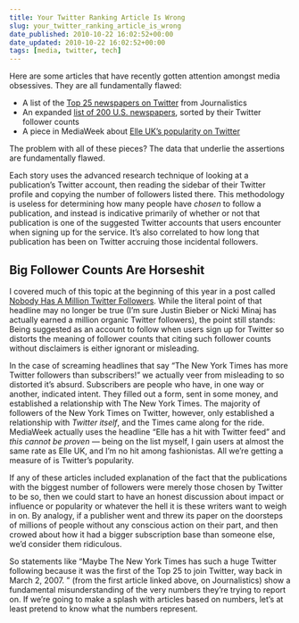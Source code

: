 ```yaml
---
title: Your Twitter Ranking Article Is Wrong
slug: your_twitter_ranking_article_is_wrong
date_published: 2010-10-22 16:02:52+00:00
date_updated: 2010-10-22 16:02:52+00:00
tags: [media, twitter, tech]
---
```

Here are some articles that have recently gotten attention amongst media obsessives. They are all fundamentally flawed:

- A list of the [Top 25 newspapers on Twitter](http://blog.journalistics.com/2010/top-25newspapers-twitter/) from Journalistics
- An expanded [list of 200 U.S. newspapers](http://www.oldmedianewtricks.com/newspapers-on-twitter-ranked-by-followers/), sorted by their Twitter follower counts
- A piece in MediaWeek about [Elle UK’s popularity on Twitter](http://www.mediaweek.co.uk/news/1016760/Elle-hit-Twitter-feed/)

The problem with all of these pieces? The data that underlie the assertions are fundamentally flawed.

Each story uses the advanced research technique of looking at a publication’s Twitter account, then reading the sidebar of their Twitter profile and copying the number of followers listed there. This methodology is useless for determining how many people have *chosen* to follow a publication, and instead is indicative primarily of whether or not that publication is one of the suggested Twitter accounts that users encounter when signing up for the service. It’s also correlated to how long that publication has been on Twitter accruing those incidental followers.

## Big Follower Counts Are Horseshit

I covered much of this topic at the beginning of this year in a post called [Nobody Has A Million Twitter Followers](/2010/01/05/nobody_has_a_million_twitter_followers). While the literal point of that headline may no longer be true (I’m sure Justin Bieber or Nicki Minaj has actually earned a million organic Twitter followers), the point still stands: Being suggested as an account to follow when users sign up for Twitter so distorts the meaning of follower counts that citing such follower counts without disclaimers is either ignorant or misleading.

In the case of screaming headlines that say “The New York Times has more Twitter followers than subscribers!” we actually veer from misleading to so distorted it’s absurd. Subscribers are people who have, in one way or another, indicated intent. They filled out a form, sent in some money, and established a relationship with The New York Times. The majority of followers of the New York Times on Twitter, however, only established a relationship with *Twitter itself*, and the Times came along for the ride. MediaWeek actually uses the headline “Elle has a hit with Twitter feed” and *this cannot be proven* — being on the list myself, I gain users at almost the same rate as Elle UK, and I’m no hit among fashionistas. All we’re getting a measure of is Twitter’s popularity.

If any of these articles included explanation of the fact that the publications with the biggest number of followers were merely those chosen by Twitter to be so, then we could start to have an honest discussion about impact or influence or popularity or whatever the hell it is these writers want to weigh in on. By analogy, if a publisher went and threw its paper on the doorsteps of millions of people without any conscious action on their part, and then crowed about how it had a bigger subscription base than someone else, we’d consider them ridiculous.

So statements like “Maybe The New York Times has such a huge Twitter following because it was the first of the Top 25 to join Twitter, way back in March 2, 2007. ” (from the first article linked above, on Journalistics) show a fundamental misunderstanding of the very numbers they’re trying to report on. If we’re going to make a splash with articles based on numbers, let’s at least pretend to know what the numbers represent.
